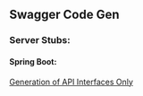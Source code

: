 ## Swagger Code Gen

### Server Stubs:
#### Spring Boot:
[Generation of API Interfaces Only](codegen/serverstub/generationOfApiInterfacesOnly.md)